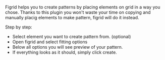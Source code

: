 Figrid helps you to create patterns by placing elements on grid in a way you chose. Thanks to this plugin you won't waste your time on copying and manually placig elements to make pattern, figrid will do it instead.

Step by step:
* Select element you want to create pattern from. (optional)
* Open figrid and select fitting options
* Below all options you will see preview of your pattern.
* If everything looks as it should, simply click create.
